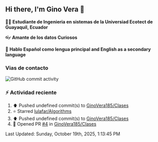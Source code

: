 ## Hi there, I'm Gino Vera 👋

:student: **Estudiante de Ingenieria en sistemas de la Universiad Ecotect de Guayaquil, Ecuador**

:eyeglasses: **Amante de los datos Curiosos**

:book: **Hablo Español como lengua principal and English as a secondary language**

### Vias de contacto

![GitHub commit activity](https://img.shields.io/github/commit-activity/m/GinoVera185/GinoVera185)

### :zap: Actividad reciente
<!--RECENT_ACTIVITY:start-->
1. ⬆️ Pushed undefined commit(s) to [GinoVera185/Clases](https://github.com/GinoVera185/Clases)<br>
2. ⭐ Starred [lulafar/Algorithms](https://github.com/lulafar/Algorithms)<br>
3. ⬆️ Pushed undefined commit(s) to [GinoVera185/Clases](https://github.com/GinoVera185/Clases)<br>
4. 💪 Opened PR [#4](undefined) in [GinoVera185/Clases](https://github.com/GinoVera185/Clases)<br>
<!--RECENT_ACTIVITY:end-->
<!--RECENT_ACTIVITY:last_update-->
Last Updated: Sunday, October 19th, 2025, 1:13:45 PM
<!--RECENT_ACTIVITY:last_update_end-->
